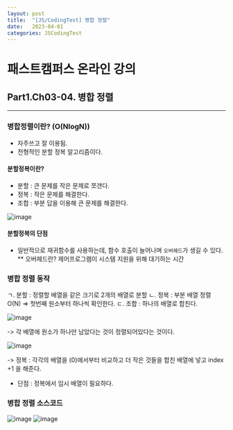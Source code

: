 ```yaml
---
layout: post
title:  "[JS/CodingTest] 병합 정렬"
date:   2023-04-01
categories: JSCodingTest
---
```



# 패스트캠퍼스 온라인 강의 
## Part1.Ch03-04. 병합 정렬

--- 

### 병합정렬이란? (O(NlogN))

* 자주쓰고 잘 이용됨.
* 전형적인 분할 정복 알고리즘이다.

#### 분할정복이란?
* 분할 : 큰 문제를 작은 문제로 쪼갠다.
* 정복 : 작은 문제를 해결한다.
* 조합 : 부분 답을 이용해 큰 문제를 해결한다. 

![image](https://user-images.githubusercontent.com/88815795/229289931-62263f45-c19d-4ede-84e5-8b71418df59a.png)

#### 분할정복의 단점
* 일반적으로 재귀함수를 사용하는데, 함수 호출이 늘어나며 `오버헤드`가 생길 수 있다.
** 오버헤드란? 제어프로그램이 시스템 지원을 위해 대기하는 시간

### 병합 정렬 동작 
ㄱ. 분할 : 정렬할 배열을 같은 크기로 2개의 배열로 분할
ㄴ. 정복 : 부분 배열 정렬 O(N) => 첫번째 원소부터 하나씩 확인한다.
ㄷ. 조합 : 하나의 배열로 합친다.

![image](https://user-images.githubusercontent.com/88815795/229290123-4f948b0b-910a-46f8-bee4-9753661a755d.png)

-> 각 배열에 원소가 하나만 남았다는 것이 정렬되어있다는 것이다. 

![image](https://user-images.githubusercontent.com/88815795/229293465-39ed098b-b782-4986-bc14-60cd2f73ae3c.png)

-> 정복 : 각각의 배열을 (0)에서부터 비교하고 더 작은 것들을 합친 배열에 넣고 index +1 을 해준다.

* 단점 : 정복에서 임시 배열이 필요하다.


### 병합 정렬 소스코드

![image](https://user-images.githubusercontent.com/88815795/229293641-5ad0569d-f8fb-476f-95af-a3da3414fb28.png)
![image](https://user-images.githubusercontent.com/88815795/229293709-a61e4f68-ab93-4eec-80e4-055e2942cad8.png)



